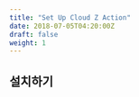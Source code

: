 ```yaml
---
title: "Set Up Cloud Z Action"
date: 2018-07-05T04:20:00Z
draft: false
weight: 1
---
```


## 설치하기